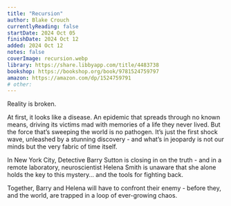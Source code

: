 ```yaml
---
title: "Recursion"
author: Blake Crouch
currentlyReading: false
startDate: 2024 Oct 05
finishDate: 2024 Oct 12
added: 2024 Oct 12
notes: false
coverImage: recursion.webp
library: https://share.libbyapp.com/title/4483738
bookshop: https://bookshop.org/book/9781524759797
amazon: https://amazon.com/dp/1524759791
# other: 
---
```


Reality is broken.  

At first, it looks like a disease. An epidemic that spreads through no known means, driving its victims mad with memories of a life they never lived. But the force that’s sweeping the world is no pathogen. It’s just the first shock wave, unleashed by a stunning discovery - and what’s in jeopardy is not our minds but the very fabric of time itself.  

In New York City, Detective Barry Sutton is closing in on the truth - and in a remote laboratory, neuroscientist Helena Smith is unaware that she alone holds the key to this mystery… and the tools for fighting back.  

Together, Barry and Helena will have to confront their enemy - before they, and the world, are trapped in a loop of ever-growing chaos.  